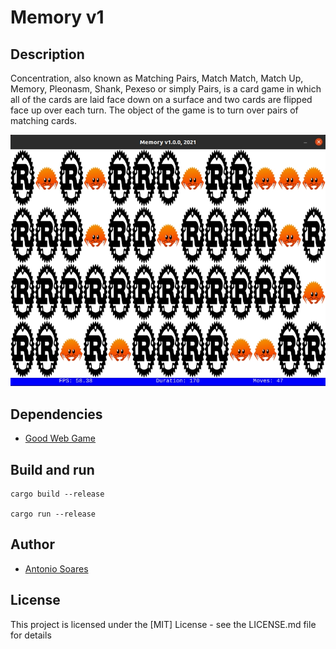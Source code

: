 # Memory v1

## Description

Concentration, also known as Matching Pairs, Match Match, Match Up, Memory, Pleonasm, Shank, Pexeso or simply Pairs, is a card game in which all of the cards are laid face down on a surface and two cards are flipped face up over each turn. The object of the game is to turn over pairs of matching cards.

![](memory.jpg)

## Dependencies

* [Good Web Game](https://github.com/ggez/good-web-game)


## Build and run

```
cargo build --release

cargo run --release
```

## Author

* [Antonio Soares](https://github.com/ccie18473)

## License

This project is licensed under the [MIT] License - see the LICENSE.md file for details

